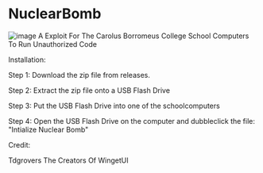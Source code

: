 # NuclearBomb
![image](https://i.imgur.com/ljPLpV8.png)
A Exploit For The Carolus Borromeus College School Computers To Run Unauthorized Code 

Installation:

Step 1: Download the zip file from releases.

Step 2: Extract the zip file onto a USB Flash Drive

Step 3: Put the USB Flash Drive into one of the schoolcomputers

Step 4: Open the USB Flash Drive on the computer and dubbleclick the file: "Intialize Nuclear Bomb"


Credit:

Tdgrovers
The Creators Of WingetUI